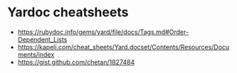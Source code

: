 # Yardoc cheatsheets

* https://rubydoc.info/gems/yard/file/docs/Tags.md#Order-Dependent_Lists
* https://kapeli.com/cheat_sheets/Yard.docset/Contents/Resources/Documents/index
* https://gist.github.com/chetan/1827484
